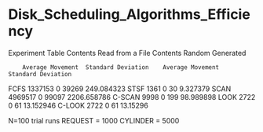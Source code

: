 # Disk_Scheduling_Algorithms_Efficiency

Experiment Table
Contents Read from a File Contents Random Generated

        Average Movement  Standard Deviation    Average Movement    Standard Deviation
FCFS    1337153 0 39269 249.084323
STSF    1361 0 30 9.327379
SCAN    4969517 0 99097 2206.658786
C-SCAN  9998 0 199 98.989898
LOOK    2722 0 61 13.152946
C-LOOK  2722 0 61 13.15296

N=100 trial runs 
REQUEST = 1000 
CYLINDER = 5000
